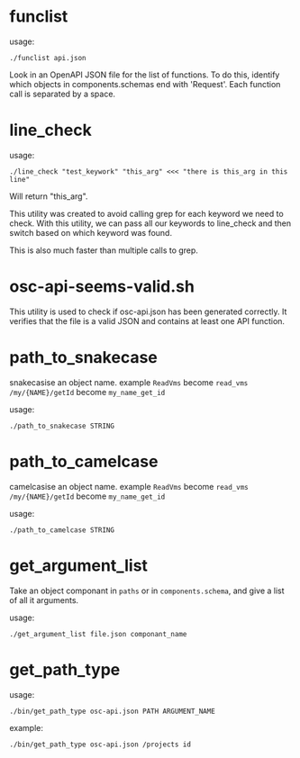 # funclist

usage:
```
./funclist api.json
```

Look in an OpenAPI JSON file for the list of functions. To do this, identify which objects in components.schemas end with 'Request'. Each function call is separated by a space.

# line_check

usage:
```
./line_check "test_keywork" "this_arg" <<< "there is this_arg in this line"
```

Will return "this_arg".

This utility was created to avoid calling grep for each keyword we need to check. With this utility, we can pass all our keywords to line_check and then switch based on which keyword was found.

This is also much faster than multiple calls to grep.

# osc-api-seems-valid.sh

This utility is used to check if osc-api.json has been generated correctly. It verifies that the file is a valid JSON and contains at least one API function.

# path_to_snakecase
snakecasise an object name.
example `ReadVms` become `read_vms`
`/my/{NAME}/getId` become `my_name_get_id`

usage:
```
./path_to_snakecase STRING
```

# path_to_camelcase
camelcasise an object name.
example `ReadVms` become `read_vms`
`/my/{NAME}/getId` become `my_name_get_id`

usage:
```
./path_to_camelcase STRING
```

# get_argument_list

Take an object componant in `paths` or in `components.schema`, and give a list of all it arguments.

usage:
```
./get_argument_list file.json componant_name
```

# get_path_type

usage:
```
./bin/get_path_type osc-api.json PATH ARGUMENT_NAME
```

example:
```
./bin/get_path_type osc-api.json /projects id
```

